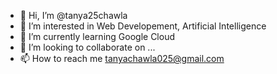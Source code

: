 - 👋 Hi, I’m @tanya25chawla
- 👀 I’m interested in Web Developement, Artificial Intelligence 
- 🌱 I’m currently learning Google Cloud 
- 💞️ I’m looking to collaborate on ...
- 📫 How to reach me tanyachawla025@gmail.com

<!---
tanya25chawla/tanya25chawla is a ✨ special ✨ repository because its `README.md` (this file) appears on your GitHub profile.
You can click the Preview link to take a look at your changes.
--->
